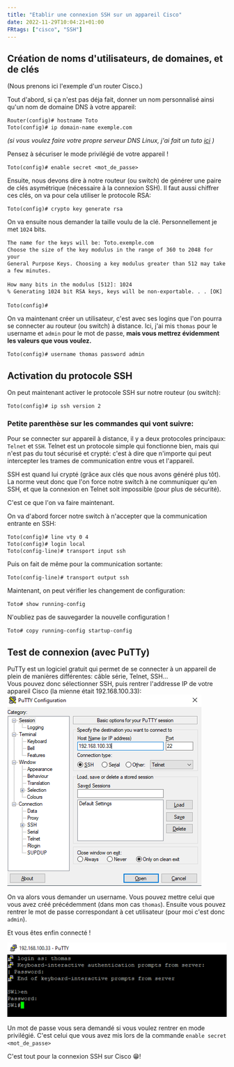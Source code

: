 ```yaml
---
title: "Etablir une connexion SSH sur un appareil Cisco"
date: 2022-11-29T10:04:21+01:00
FRtags: ["cisco", "SSH"]
---
```


## Création de noms d'utilisateurs, de domaines, et de clés ##

(Nous prenons ici l'exemple d'un router Cisco.)

Tout d'abord, si ça n'est pas déja fait, donner un nom personnalisé ainsi qu'un nom de domaine DNS à votre appareil:

```
Router(config)# hostname Toto
Toto(config)# ip domain-name exemple.com

```
*(si vous voulez faire votre propre serveur DNS Linux, j'ai fait un tuto [ici](/fr/notes/linux-dns/) )*    

Pensez à sécuriser le mode privilégié de votre appareil ! 

```
Toto(config)# enable secret <mot_de_passe>
```
Ensuite, nous devons dire à notre routeur (ou switch) de générer une paire de clés asymétrique (nécessaire à la connexion SSH).
Il faut aussi chiffrer ces clés, on va pour cela utiliser le protocole RSA:

```
Toto(config)# crypto key generate rsa
```
On va ensuite nous demander la taille voulu de la clé. Personnellement je met `1024` bits.

```
The name for the keys will be: Toto.exemple.com
Choose the size of the key modulus in the range of 360 to 2048 for your
General Purpose Keys. Choosing a key modulus greater than 512 may take a few minutes.

How many bits in the modulus [512]: 1024
% Generating 1024 bit RSA keys, keys will be non-exportable. . . [OK]

Toto(config)# 

```
On va maintenant créer un utilisateur, c'est avec ses logins que l'on pourra se connecter au routeur (ou switch) à distance. 
Ici, j'ai mis `thomas` pour le username et `admin` pour le mot de passe, **mais vous mettrez évidemment les valeurs que vous voulez.**

```
Toto(config)# username thomas password admin

```
## Activation du protocole SSH ##

On peut maintenant activer le protocole SSH sur notre routeur (ou switch): 

```
Toto(config)# ip ssh version 2
```
### Petite parenthèse sur les commandes qui vont suivre: ###

Pour se connecter sur appareil à distance, il y a deux protocoles principaux: `Telnet` et `SSH`. Telnet est un protocole simple qui fonctionne bien, mais qui n'est pas du tout sécurisé et crypté: c'est à dire que n'importe qui peut intercepter les trames de communication entre vous et l'appareil.    

SSH est quand lui crypté (grâce aux clés que nous avons généré plus tôt). La norme veut donc que l'on force notre switch à ne communiquer qu'en SSH, et que la connexion en Telnet soit impossible (pour plus de sécurité).

C'est ce que l'on va faire maintenant.

On va d'abord forcer notre switch à n'accepter que la communication entrante en SSH: 
```
Toto(config)# line vty 0 4
Toto(config)# login local
Toto(config-line)# transport input ssh

```
Puis on fait de même pour la communication sortante: 
```
Toto(config-line)# transport output ssh
```

Maintenant, on peut vérifier les changement de configuration:

```
Toto# show running-config

```

N'oubliez pas de sauvegarder la nouvelle configuration ! 

```
Toto# copy running-config startup-config 

```

## Test de connexion (avec PuTTy) ##

PuTTy est un logiciel gratuit qui permet de se connecter à un appareil de plein de manières différentes: câble série, Telnet, SSH...    
Vous pouvez donc sélectionner SSH, puis rentrer l'addresse IP de votre appareil Cisco (la mienne était 192.168.100.33):
![putty](/images/putty.PNG)

On va alors vous demander un username. Vous pouvez mettre celui que vous avez créé précédemment (dans mon cas `thomas`).
Ensuite vous pouvez rentrer le mot de passe correspondant à cet utilisateur (pour moi c'est donc `admin`).    
   
Et vous êtes enfin connecté !    

![ssh](/images/ssh.PNG)

Un mot de passe vous sera demandé si vous voulez rentrer en mode privilégié. C'est celui que vous avez mis lors de la commande `enable secret <mot_de_passe>` 

C'est tout pour la connexion SSH sur Cisco 😁!  


